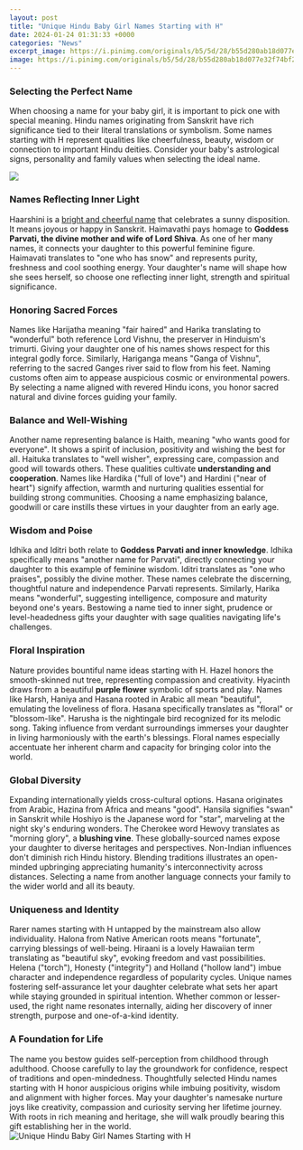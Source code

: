 ```yaml
---
layout: post
title: "Unique Hindu Baby Girl Names Starting with H"
date: 2024-01-24 01:31:33 +0000
categories: "News"
excerpt_image: https://i.pinimg.com/originals/b5/5d/28/b55d280ab18d077e32f74bf20c29dc17.jpg
image: https://i.pinimg.com/originals/b5/5d/28/b55d280ab18d077e32f74bf20c29dc17.jpg
---
```


### Selecting the Perfect Name
When choosing a name for your baby girl, it is important to pick one with special meaning. Hindu names originating from Sanskrit have rich significance tied to their literal translations or symbolism. Some names starting with H represent qualities like cheerfulness, beauty, wisdom or connection to important Hindu deities. Consider your baby's astrological signs, personality and family values when selecting the ideal name.

![](https://i.ytimg.com/vi/MK_jt1K9O9M/maxresdefault.jpg)
### Names Reflecting Inner Light 
Haarshini is a [bright and cheerful name](https://store.fi.io.vn/chihuahua-shirt-best-chihuahua-grandpa-ever-chihuahua-shirt-funny-gift-for-chihuahua-lover-dog-owner-shirt-retro-vintage-dog-grandpa7-t-shirt) that celebrates a sunny disposition. It means joyous or happy in Sanskrit. Haimavathi pays homage to **Goddess Parvati, the divine mother and wife of Lord Shiva**. As one of her many names, it connects your daughter to this powerful feminine figure. Haimavati translates to "one who has snow" and represents purity, freshness and cool soothing energy. Your daughter's name will shape how she sees herself, so choose one reflecting inner light, strength and spiritual significance.  
### Honoring Sacred Forces
Names like Harijatha meaning "fair haired" and Harika translating to "wonderful" both reference Lord Vishnu, the preserver in Hinduism's trimurti. Giving your daughter one of his names shows respect for this integral godly force. Similarly, Hariganga means "Ganga of Vishnu", referring to the sacred Ganges river said to flow from his feet. Naming customs often aim to appease auspicious cosmic or environmental powers. By selecting a name aligned with revered Hindu icons, you honor sacred natural and divine forces guiding your family.
### Balance and Well-Wishing 
Another name representing balance is Haith, meaning "who wants good for everyone". It shows a spirit of inclusion, positivity and wishing the best for all. Haituka translates to "well wisher", expressing care, compassion and good will towards others. These qualities cultivate **understanding and cooperation**. Names like Hardika ("full of love") and Hardini ("near of heart") signify affection, warmth and nurturing qualities essential for building strong communities. Choosing a name emphasizing balance, goodwill or care instills these virtues in your daughter from an early age.
### Wisdom and Poise 
Idhika and Iditri both relate to **Goddess Parvati and inner knowledge**. Idhika specifically means "another name for Parvati", directly connecting your daughter to this example of feminine wisdom. Iditri translates as "one who praises", possibly the divine mother. These names celebrate the discerning, thoughtful nature and independence Parvati represents. Similarly, Harika means "wonderful", suggesting intelligence, composure and maturity beyond one's years. Bestowing a name tied to inner sight, prudence or level-headedness gifts your daughter with sage qualities navigating life's challenges.
### Floral Inspiration
Nature provides bountiful name ideas starting with H. Hazel honors the smooth-skinned nut tree, representing compassion and creativity. Hyacinth draws from a beautiful **purple flower** symbolic of sports and play. Names like Harsh, Haniya and Hasana rooted in Arabic all mean "beautiful", emulating the loveliness of flora. Hasana specifically translates as "floral" or "blossom-like". Harusha is the nightingale bird recognized for its melodic song. Taking influence from verdant surroundings immerses your daughter in living harmoniously with the earth's blessings. Floral names especially accentuate her inherent charm and capacity for bringing color into the world.
### Global Diversity
Expanding internationally yields cross-cultural options. Hasana originates from Arabic, Hazina from Africa and means "good". Hansila signifies "swan" in Sanskrit while Hoshiyo is the Japanese word for "star", marveling at the night sky's enduring wonders. The Cherokee word Hewovy translates as "morning glory", a **blushing vine**. These globally-sourced names expose your daughter to diverse heritages and perspectives. Non-Indian influences don't diminish rich Hindu history. Blending traditions illustrates an open-minded upbringing appreciating humanity's interconnectivity across distances. Selecting a name from another language connects your family to the wider world and all its beauty.   
### Uniqueness and Identity  
Rarer names starting with H untapped by the mainstream also allow individuality. Halona from Native American roots means "fortunate", carrying blessings of well-being. Hiraani is a lovely Hawaiian term translating as "beautiful sky", evoking freedom and vast possibilities. Helena ("torch"), Honesty ("integrity") and Holland ("hollow land") imbue character and independence regardless of popularity cycles. Unique names fostering self-assurance let your daughter celebrate what sets her apart while staying grounded in spiritual intention. Whether common or lesser-used, the right name resonates internally, aiding her discovery of inner strength, purpose and one-of-a-kind identity.
### A Foundation for Life
The name you bestow guides self-perception from childhood through adulthood. Choose carefully to lay the groundwork for confidence, respect of traditions and open-mindedness. Thoughtfully selected Hindu names starting with H honor auspicious origins while imbuing positivity, wisdom and alignment with higher forces. May your daughter's namesake nurture joys like creativity, compassion and curiosity serving her lifetime journey. With roots in rich meaning and heritage, she will walk proudly bearing this gift establishing her in the world.
![Unique Hindu Baby Girl Names Starting with H](https://i.pinimg.com/originals/b5/5d/28/b55d280ab18d077e32f74bf20c29dc17.jpg)